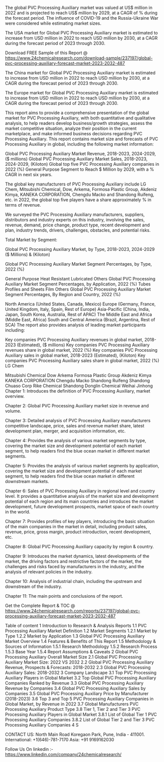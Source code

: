 The global PVC Processing Auxiliary market was valued at US$ million in 2022 and is projected to reach US$ million by 2029, at a CAGR of % during the forecast period. The influence of COVID-19 and the Russia-Ukraine War were considered while estimating market sizes.

The USA market for Global PVC Processing Auxiliary  market is estimated to increase from USD million in 2022 to reach USD million by 2030, at a CAGR during the forecast period of 2023 through 2030.

Download FREE Sample of this Report @ https://www.24chemicalresearch.com/download-sample/237197/global-pvc-processing-auxiliary-forecast-market-2023-2032-487

The China market for Global PVC Processing Auxiliary  market is estimated to increase from USD million in 2022 to reach USD million by 2030, at a CAGR during the forecast period of 2023 through 2030.

The Europe market for Global PVC Processing Auxiliary  market is estimated to increase from USD million in 2022 to reach USD million by 2030, at a CAGR during the forecast period of 2023 through 2030.

This report aims to provide a comprehensive presentation of the global market for PVC Processing Auxiliary, with both quantitative and qualitative analysis, to help readers develop business/growth strategies, assess the market competitive situation, analyze their position in the current marketplace, and make informed business decisions regarding PVC Processing Auxiliary. This report contains market size and forecasts of PVC Processing Auxiliary in global, including the following market information:

Global PVC Processing Auxiliary Market Revenue, 2018-2023, 2024-2029, ($ millions)
Global PVC Processing Auxiliary Market Sales, 2018-2023, 2024-2029, (Kiloton)
Global top five PVC Processing Auxiliary companies in 2022 (%)
General Purpose Segment to Reach $ Million by 2029, with a % CAGR in next six years.

The global key manufacturers of PVC Processing Auxiliary include LG Chem, Mitsubishi Chemical, Dow, Arkema, Formosa Plastic Group, Akdeniz Kimya, KANEKA CORPORATION, Chengdu Macko and Shandong Ruifeng, etc. in 2022, the global top five players have a share approximately % in terms of revenue.

We surveyed the PVC Processing Auxiliary manufacturers, suppliers, distributors and industry experts on this industry, involving the sales, revenue, demand, price change, product type, recent development and plan, industry trends, drivers, challenges, obstacles, and potential risks.

Total Market by Segment:

Global PVC Processing Auxiliary Market, by Type, 2018-2023, 2024-2029 ($ Millions) & (Kiloton)

Global PVC Processing Auxiliary Market Segment Percentages, by Type, 2022 (%)

General Purpose
Heat Resistant
Lubricated
Others
Global PVC Processing Auxiliary Market Segment Percentages, by Application, 2022 (%)
Tubes
Profiles and Sheets
Film
Others
Global PVC Processing Auxiliary Market Segment Percentages, By Region and Country, 2022 (%)

North America (United States, Canada, Mexico)
Europe (Germany, France, United Kingdom, Italy, Spain, Rest of Europe)
Asia-Pacific (China, India, Japan, South Korea, Australia, Rest of APAC)
The Middle East and Africa (Middle East, Africa)
South and Central America (Brazil, Argentina, Rest of SCA)
The report also provides analysis of leading market participants including:

Key companies PVC Processing Auxiliary revenues in global market, 2018-2023 (Estimated), ($ millions)
Key companies PVC Processing Auxiliary revenues share in global market, 2022 (%)
Key companies PVC Processing Auxiliary sales in global market, 2018-2023 (Estimated), (Kiloton)
Key companies PVC Processing Auxiliary sales share in global market, 2022 (%)
LG Chem

Mitsubishi Chemical
Dow
Arkema
Formosa Plastic Group
Akdeniz Kimya
KANEKA CORPORATION
Chengdu Macko
Shandong Ruifeng
Shandong Chuaso Corp
Rike Chemical
Shandong Donglin Chemical
Weihai Jinhong
Chapter 1: Introduces the definition of PVC Processing Auxiliary, market overview.

Chapter 2: Global PVC Processing Auxiliary market size in revenue and volume.

Chapter 3: Detailed analysis of PVC Processing Auxiliary manufacturers competitive landscape, price, sales and revenue market share, latest development plan, merger, and acquisition information, etc.

Chapter 4: Provides the analysis of various market segments by type, covering the market size and development potential of each market segment, to help readers find the blue ocean market in different market segments.

Chapter 5: Provides the analysis of various market segments by application, covering the market size and development potential of each market segment, to help readers find the blue ocean market in different downstream markets.

Chapter 6: Sales of PVC Processing Auxiliary in regional level and country level. It provides a quantitative analysis of the market size and development potential of each region and its main countries and introduces the market development, future development prospects, market space of each country in the world.

Chapter 7: Provides profiles of key players, introducing the basic situation of the main companies in the market in detail, including product sales, revenue, price, gross margin, product introduction, recent development, etc.

Chapter 8: Global PVC Processing Auxiliary capacity by region & country.

Chapter 9: Introduces the market dynamics, latest developments of the market, the driving factors and restrictive factors of the market, the challenges and risks faced by manufacturers in the industry, and the analysis of relevant policies in the industry.

Chapter 10: Analysis of industrial chain, including the upstream and downstream of the industry.

Chapter 11: The main points and conclusions of the report.

Get the Complete Report & TOC @ https://www.24chemicalresearch.com/reports/237197/global-pvc-processing-auxiliary-forecast-market-2023-2032-487

Table of content
1 Introduction to Research & Analysis Reports
1.1 PVC Processing Auxiliary Market Definition
1.2 Market Segments
1.2.1 Market by Type
1.2.2 Market by Application
1.3 Global PVC Processing Auxiliary Market Overview
1.4 Features & Benefits of This Report
1.5 Methodology & Sources of Information
1.5.1 Research Methodology
1.5.2 Research Process
1.5.3 Base Year
1.5.4 Report Assumptions & Caveats
2 Global PVC Processing Auxiliary Overall Market Size
2.1 Global PVC Processing Auxiliary Market Size: 2022 VS 2032
2.2 Global PVC Processing Auxiliary Revenue, Prospects & Forecasts: 2018-2032
2.3 Global PVC Processing Auxiliary Sales: 2018-2032
3 Company Landscape
3.1 Top PVC Processing Auxiliary Players in Global Market
3.2 Top Global PVC Processing Auxiliary Companies Ranked by Revenue
3.3 Global PVC Processing Auxiliary Revenue by Companies
3.4 Global PVC Processing Auxiliary Sales by Companies
3.5 Global PVC Processing Auxiliary Price by Manufacturer (2018-2023)
3.6 Top 3 and Top 5 PVC Processing Auxiliary Companies in Global Market, by Revenue in 2022
3.7 Global Manufacturers PVC Processing Auxiliary Product Type
3.8 Tier 1, Tier 2 and Tier 3 PVC Processing Auxiliary Players in Global Market
3.8.1 List of Global Tier 1 PVC Processing Auxiliary Companies
3.8.2 List of Global Tier 2 and Tier 3 PVC Processing Auxiliary Companies
4 S

CONTACT US:
North Main Road Koregaon Park, Pune, India - 411001.
International: +1(646)-781-7170
Asia: +91 9169162030

Follow Us On linkedin :- https://www.linkedin.com/company/24chemicalresearch/
